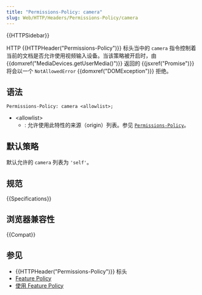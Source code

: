 ```yaml
---
title: "Permissions-Policy: camera"
slug: Web/HTTP/Headers/Permissions-Policy/camera
---
```


{{HTTPSidebar}}

HTTP {{HTTPHeader("Permissions-Policy")}} 标头当中的 `camera` 指令控制着当前的文档是否允许使用视频输入设备。当该策略被开启时，由 {{domxref("MediaDevices.getUserMedia()")}} 返回的 {{jsxref("Promise")}} 将会以一个 `NotAllowedError` {{domxref("DOMException")}} 拒绝。

## 语法

```
Permissions-Policy: camera <allowlist>;
```

- \<allowlist>
  - : 允许使用此特性的来源（origin）列表。参见 [`Permissions-Policy`](/zh-CN/docs/Web/HTTP/Headers/Permissions-Policy#语法)。

## 默认策略

默认允许的 `camera` 列表为 `'self'`。

## 规范

{{Specifications}}

## 浏览器兼容性

{{Compat}}

## 参见

- {{HTTPHeader("Permissions-Policy")}} 标头
- [Feature Policy](/zh-CN/docs/Web/HTTP/Feature_Policy)
- [使用 Feature Policy](/zh-CN/docs/Web/HTTP/Feature_Policy/Using_Feature_Policy)
